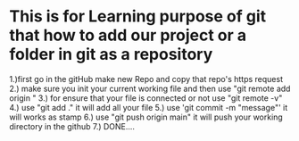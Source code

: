 # This is for Learning purpose of git that how to add our project or a folder in git as a repository
1.)first go in the gitHub make new Repo and copy that repo's https request 
2.) make sure you init your current working file and then use "git remote add origin <link>"
3.) for ensure that your file is connected or not use "git remote -v"
4.) use "git add ." it will add all your file 
5.) use 'git commit -m "message"' it will works as stamp 
6.) use "git push origin main" it will push your working directory in the github
7.) DONE....